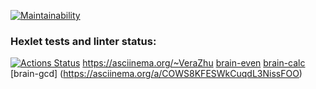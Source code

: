 [![Maintainability](https://api.codeclimate.com/v1/badges/85aad5185215c104bf47/maintainability)](https://codeclimate.com/github/VeraZhukova/frontend-project-44/maintainability)
### Hexlet tests and linter status:
[![Actions Status](https://github.com/VeraZhukova/frontend-project-44/actions/workflows/hexlet-check.yml/badge.svg)](https://github.com/VeraZhukova/frontend-project-44/actions)
https://asciinema.org/~VeraZhu
[brain-even](https://asciinema.org/a/RMzIUxMQqbheV0aC0yZZfmbXr)
[brain-calc](https://asciinema.org/a/gBI0LmT0LCmBJLmSGQHqxHVRy)
[brain-gcd] (https://asciinema.org/a/COWS8KFESWkCuqdL3NissFOO)

